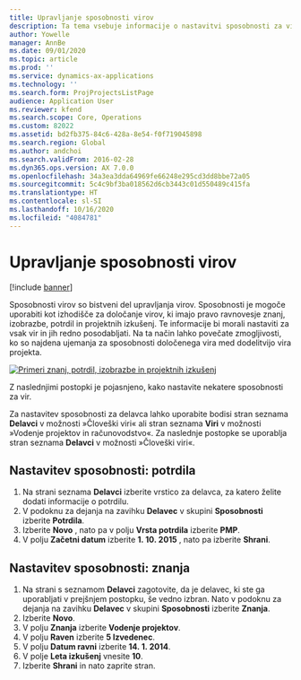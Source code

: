 ```yaml
---
title: Upravljanje sposobnosti virov
description: Ta tema vsebuje informacije o nastavitvi sposobnosti za vire projekta.
author: Yowelle
manager: AnnBe
ms.date: 09/01/2020
ms.topic: article
ms.prod: ''
ms.service: dynamics-ax-applications
ms.technology: ''
ms.search.form: ProjProjectsListPage
audience: Application User
ms.reviewer: kfend
ms.search.scope: Core, Operations
ms.custom: 82022
ms.assetid: bd2fb375-84c6-428a-8e54-f0f719045898
ms.search.region: Global
ms.author: andchoi
ms.search.validFrom: 2016-02-28
ms.dyn365.ops.version: AX 7.0.0
ms.openlocfilehash: 34a3ea3dda64969fe66248e295cd3dd8bbe72a05
ms.sourcegitcommit: 5c4c9bf3ba018562d6cb3443c01d550489c415fa
ms.translationtype: HT
ms.contentlocale: sl-SI
ms.lasthandoff: 10/16/2020
ms.locfileid: "4084781"
---
```

# <a name="manage-resource-competencies"></a>Upravljanje sposobnosti virov

[!include [banner](../includes/banner.md)]

Sposobnosti virov so bistveni del upravljanja virov. Sposobnosti je mogoče uporabiti kot izhodišče za določanje virov, ki imajo pravo ravnovesje znanj, izobrazbe, potrdil in projektnih izkušenj. Te informacije bi morali nastaviti za vsak vir in jih redno posodabljati. Na ta način lahko povečate zmogljivosti, ko so najdena ujemanja za sposobnosti določenega vira med dodelitvijo vira projekta.

[![Primeri znanj, potrdil, izobrazbe in projektnih izkušenj](./media/projectresourcing06-1024x383.jpg)](./media/projectresourcing06.jpg)

Z naslednjimi postopki je pojasnjeno, kako nastavite nekatere sposobnosti za vir.

Za nastavitev sposobnosti za delavca lahko uporabite bodisi stran seznama **Delavci** v možnosti »Človeški viri« ali stran seznama **Viri** v možnosti »Vodenje projektov in računovodstvo«. Za naslednje postopke se uporablja stran seznama **Delavci** v možnosti »Človeški viri«.

## <a name="set-up-competencies-certificates"></a>Nastavitev sposobnosti: potrdila

1. Na strani seznama **Delavci** izberite vrstico za delavca, za katero želite dodati informacije o potrdilu.
2. V podoknu za dejanja na zavihku **Delavec** v skupini **Sposobnosti** izberite **Potrdila**.
3. Izberite **Novo** , nato pa v polju **Vrsta potrdila** izberite **PMP**.
4. V polju **Začetni datum** izberite **1. 10. 2015** , nato pa izberite **Shrani**.

## <a name="set-up-competencies-skills"></a>Nastavitev sposobnosti: znanja

1. Na strani s seznamom **Delavci** zagotovite, da je delavec, ki ste ga uporabljati v prejšnjem postopku, še vedno izbran. Nato v podoknu za dejanja na zavihku **Delavec** v skupini **Sposobnosti** izberite **Znanja**.
2. Izberite **Novo**.
3. V polju **Znanja** izberite **Vodenje projektov**.
4. V polju **Raven** izberite **5 Izvedenec**.
5. V polju **Datum ravni** izberite **14. 1. 2014**.
6. V polje **Leta izkušenj** vnesite **10**.
7. Izberite **Shrani** in nato zaprite stran.
